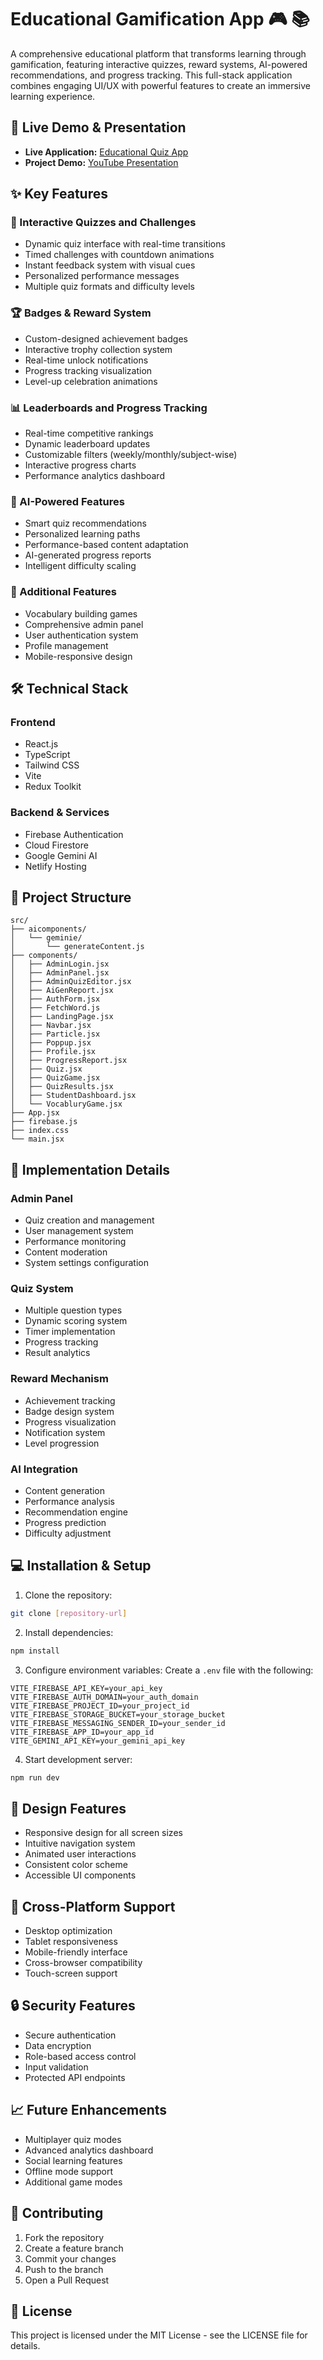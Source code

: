 # Educational Gamification App 🎮 📚

A comprehensive educational platform that transforms learning through gamification, featuring interactive quizzes, reward systems, AI-powered recommendations, and progress tracking. This full-stack application combines engaging UI/UX with powerful features to create an immersive learning experience.

## 🌟 Live Demo & Presentation

- **Live Application:** [Educational Quiz App](https://educationquizzapp.netlify.app/)
- **Project Demo:** [YouTube Presentation]()

## ✨ Key Features

### 🎯 Interactive Quizzes and Challenges
- Dynamic quiz interface with real-time transitions
- Timed challenges with countdown animations
- Instant feedback system with visual cues
- Personalized performance messages
- Multiple quiz formats and difficulty levels

### 🏆 Badges & Reward System
- Custom-designed achievement badges
- Interactive trophy collection system
- Real-time unlock notifications
- Progress tracking visualization
- Level-up celebration animations

### 📊 Leaderboards and Progress Tracking
- Real-time competitive rankings
- Dynamic leaderboard updates
- Customizable filters (weekly/monthly/subject-wise)
- Interactive progress charts
- Performance analytics dashboard

### 🤖 AI-Powered Features
- Smart quiz recommendations
- Personalized learning paths
- Performance-based content adaptation
- AI-generated progress reports
- Intelligent difficulty scaling

### 🎲 Additional Features
- Vocabulary building games
- Comprehensive admin panel
- User authentication system
- Profile management
- Mobile-responsive design

## 🛠️ Technical Stack

### Frontend
- React.js
- TypeScript
- Tailwind CSS
- Vite
- Redux Toolkit

### Backend & Services
- Firebase Authentication
- Cloud Firestore
- Google Gemini AI
- Netlify Hosting

## 📁 Project Structure

```
src/
├── aicomponents/
│   └── geminie/
│       └── generateContent.js
├── components/
│   ├── AdminLogin.jsx
│   ├── AdminPanel.jsx
│   ├── AdminQuizEditor.jsx
│   ├── AiGenReport.jsx
│   ├── AuthForm.jsx
│   ├── FetchWord.js
│   ├── LandingPage.jsx
│   ├── Navbar.jsx
│   ├── Particle.jsx
│   ├── Poppup.jsx
│   ├── Profile.jsx
│   ├── ProgressReport.jsx
│   ├── Quiz.jsx
│   ├── QuizGame.jsx
│   ├── QuizResults.jsx
│   ├── StudentDashboard.jsx
│   └── VocabluryGame.jsx
├── App.jsx
├── firebase.js
├── index.css
└── main.jsx
```

## 🚀 Implementation Details

### Admin Panel
- Quiz creation and management
- User management system
- Performance monitoring
- Content moderation
- System settings configuration

### Quiz System
- Multiple question types
- Dynamic scoring system
- Timer implementation
- Progress tracking
- Result analytics

### Reward Mechanism
- Achievement tracking
- Badge design system
- Progress visualization
- Notification system
- Level progression

### AI Integration
- Content generation
- Performance analysis
- Recommendation engine
- Progress prediction
- Difficulty adjustment

## 💻 Installation & Setup

1. Clone the repository:
```bash
git clone [repository-url]
```

2. Install dependencies:
```bash
npm install
```

3. Configure environment variables:
Create a `.env` file with the following:
```
VITE_FIREBASE_API_KEY=your_api_key
VITE_FIREBASE_AUTH_DOMAIN=your_auth_domain
VITE_FIREBASE_PROJECT_ID=your_project_id
VITE_FIREBASE_STORAGE_BUCKET=your_storage_bucket
VITE_FIREBASE_MESSAGING_SENDER_ID=your_sender_id
VITE_FIREBASE_APP_ID=your_app_id
VITE_GEMINI_API_KEY=your_gemini_api_key
```

4. Start development server:
```bash
npm run dev
```

## 🎨 Design Features

- Responsive design for all screen sizes
- Intuitive navigation system
- Animated user interactions
- Consistent color scheme
- Accessible UI components

## 📱 Cross-Platform Support

- Desktop optimization
- Tablet responsiveness
- Mobile-friendly interface
- Cross-browser compatibility
- Touch-screen support

## 🔒 Security Features

- Secure authentication
- Data encryption
- Role-based access control
- Input validation
- Protected API endpoints

## 📈 Future Enhancements

- Multiplayer quiz modes
- Advanced analytics dashboard
- Social learning features
- Offline mode support
- Additional game modes

## 🤝 Contributing

1. Fork the repository
2. Create a feature branch
3. Commit your changes
4. Push to the branch
5. Open a Pull Request

## 📄 License

This project is licensed under the MIT License - see the LICENSE file for details.
